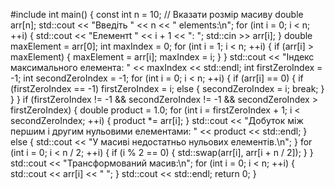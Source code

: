 #include <iostream>
int main() {
    const int n = 10; // Вказати розмір масиву
    double arr[n];
    std::cout << "Введіть " << n << " elements:\n";
    for (int i = 0; i < n; ++i) {
        std::cout << "Елементt " << i + 1 << ": ";
        std::cin >> arr[i];
    }
    double maxElement = arr[0];
    int maxIndex = 0;
    for (int i = 1; i < n; ++i) {
        if (arr[i] > maxElement) {
            maxElement = arr[i];
            maxIndex = i;
        }
    }
    std::cout << "Індекс максимального елемента: " << maxIndex << std::endl;
    int firstZeroIndex = -1;
    int secondZeroIndex = -1;
    for (int i = 0; i < n; ++i) {
        if (arr[i] == 0) {
            if (firstZeroIndex == -1)
                firstZeroIndex = i;
            else {
                secondZeroIndex = i;
                break;
            }
        }
    }
    if (firstZeroIndex != -1 && secondZeroIndex != -1 && secondZeroIndex > firstZeroIndex) {
        double product = 1.0;
        for (int i = firstZeroIndex + 1; i < secondZeroIndex; ++i) {
            product *= arr[i];
        }
        std::cout << "Добуток між першим і другим нульовими елементами: " << product << std::endl;
    } else {
        std::cout << "У масиві недостатньо нульових елементів.\n";
    }
    for (int i = 0; i < n / 2; ++i) {
        if (i % 2 == 0) {
            std::swap(arr[i], arr[i + n / 2]);
        }
    }
    std::cout << "Трансформований масив:\n";
    for (int i = 0; i < n; ++i) {
        std::cout << arr[i] << " ";
    }
    std::cout << std::endl;
    return 0;
}
